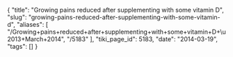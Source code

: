 {
    "title": "Growing pains reduced after supplementing with some vitamin D",
    "slug": "growing-pains-reduced-after-supplementing-with-some-vitamin-d",
    "aliases": [
        "/Growing+pains+reduced+after+supplementing+with+some+vitamin+D+\u2013+March+2014",
        "/5183"
    ],
    "tiki_page_id": 5183,
    "date": "2014-03-19",
    "tags": []
}